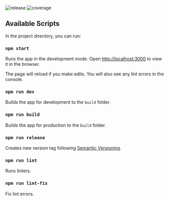 ![release](https://gitlab.com/dreamshot/f2916/apps/autoplay/-/badges/release.svg?style=flat)
![coverage](https://gitlab.com/dreamshot/f2916/apps/autoplay/badges/main/coverage.svg?style=flat)

## Available Scripts

In the project directory, you can run:

### `npm start`

Runs the app in the development mode.
Open [http://localhost:3000](http://localhost:3000) to view it in the browser.

The page will reload if you make edits.
You will also see any lint errors in the console.

### `npm run dev`

Builds the app for development to the `build` folder.

### `npm run build`

Builds the app for production to the `build` folder.

### `npm run release`

Creates new version tag following [Semantic Versioning](https://semver.org/).

### `npm run lint`

Runs linters.

### `npm run lint-fix`

Fix lint errors.
